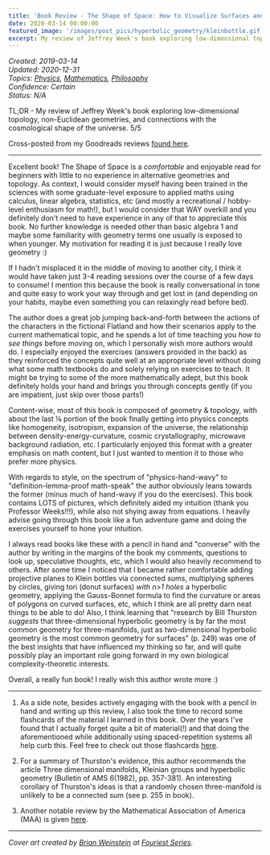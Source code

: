 ```yaml
---
title: 'Book Review - The Shape of Space: How to Visualize Surfaces and Three-Dimensional Manifolds'
date: 2020-03-14 00:00:00
featured_image: '/images/post_pics/hyperbolic_geometry/kleinbottle.gif'
excerpt: My review of Jeffrey Week's book exploring low-dimensional topology, non-Euclidean geometries, and connections with the cosmological shape of the universe. 
---
```

*Created: 2019-03-14*  
*Updated: 2020-12-31*  
*Topics: [Physics](https://mundyreimer.github.io/archive#physics), [Mathematics](https://mundyreimer.github.io/archive#mathematics), [Philosophy](https://mundyreimer.github.io/archive#philosophy)*  
*Confidence: Certain*  
*Status: N/A* 

TL;DR - My review of Jeffrey Week's book exploring low-dimensional topology, non-Euclidean geometries, and connections with the cosmological shape of the universe. 5/5

Cross-posted from my Goodreads reviews [found here](https://www.goodreads.com/review/show/3404405359).

---

Excellent book! The Shape of Space is a *comfortable* and enjoyable read for beginners with little to no experience in alternative geometries and topology. As context, I would consider myself having been trained in the sciences with some graduate-level exposure to applied maths using calculus, linear algebra, statistics, etc (and mostly a recreational / hobby-level enthusiasm for math!), but I would consider that WAY overkill and you definitely don't need to have experience in any of that to appreciate this book. No further knowledge is needed other than basic algebra 1 and maybe some familiarity with geometry terms one usually is exposed to when younger. My motivation for reading it is just because I really love geometry :)

If I hadn't misplaced it in the middle of moving to another city, I think it would have taken just 3-4 reading sessions over the course of a few days to consume! I mention this because the book is really conversational in tone and quite easy to work your way through and get lost in (and depending on your habits, maybe even something you can relaxingly read before bed).

The author does a great job jumping back-and-forth between the actions of the characters in the fictional Flatland and how their scenarios apply to the current mathematical topic, and he spends a lot of time teaching you *how to see things* before moving on, which I personally wish more authors would do. I especially enjoyed the exercises (answers provided in the back) as they reinforced the concepts quite well at an appropriate level without doing what some math textbooks do and solely relying on exercises to teach. It might be trying to some of the more mathematically adept, but this book definitely holds your hand and brings you through concepts gently (if you are impatient, just skip over those parts!)

Content-wise, most of this book is composed of geometry & topology, with about the last ⅙ portion of the book finally getting into physics concepts like homogeneity, isotropism, expansion of the universe, the relationship between density-energy-curvature, cosmic crystallography, microwave background radiation, etc. I particularly enjoyed this format with a greater emphasis on math content, but I just wanted to mention it to those who prefer more physics.

With regards to style, on the spectrum of "physics-hand-wavy" to "definition-lemma-proof math-speak" the author obviously leans towards the former (minus much of hand-wavy if you do the exercises). This book contains LOTS of pictures, which definitely aided my intuition (thank you Professor Weeks!!!), while also not shying away from equations. I heavily advise going through this book like a fun adventure game and doing the exercises yourself to hone your intuition.

I always read books like these with a pencil in hand and "converse" with the author by writing in the margins of the book my comments, questions to look up, speculative thoughts, etc, which I would also heavily recommend to others. After some time I noticed that I became rather comfortable adding projective planes to Klein bottles via connected sums, multiplying spheres by circles, giving tori (donut surfaces) *with n>1 holes* a hyperbolic geometry, applying the Gauss-Bonnet formula to find the curvature or areas of polygons on curved surfaces, etc, which I think are all pretty darn neat things to be able to do! Also, I think learning that "research by Bill Thurston *suggests* that three-dimensional hyperbolic geometry is by far the most common geometry for three-manifolds, just as two-dimensional hyperbolic geometry is the most common geometry for surfaces" (p. 249) was one of the best insights that have influenced my thinking so far, and will quite possibly play an important role going forward in my own biological complexity-theoretic interests.

Overall, a really fun book! I really wish this author wrote more :)

---

1) As a side note, besides actively engaging with the book with a pencil in hand and writing up this review, I also took the time to record some flashcards of the material I learned in this book. Over the years I've found that I actually forget quite a bit of material(!) and that doing the aforementioned while additionally using spaced-repetition systems all help curb this. Feel free to check out those flashcards [here](https://www.brainscape.com/p/212G3-LH-9EJ5Y).

2) For a summary of Thurston's evidence, this author recommends the article Three dimensional manifolds, Kleinian groups and hyperbolic geometry (Bulletin of AMS 6(1982), pp. 357-381). An interesting corollary of Thurston's ideas is that a randomly chosen three-manifold is unlikely to be a connected sum (see p. 255 in book).

3) Another notable review by the Mathematical Association of America (MAA) is given [here](https://www.maa.org/press/maa-reviews/the-shape-of-space).

---

*Cover art created by [Brian Weinstein](https://twitter.com/brimaster3000) at [Fouriest Series](https://fouriestseries.tumblr.com/about).*